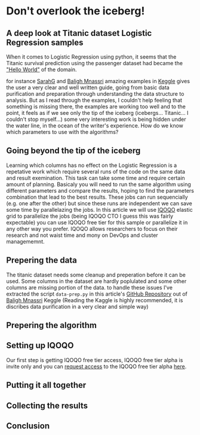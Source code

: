 # Don't overlook the iceberg!

## A deep look at Titanic dataset Logistic Regression samples

 When it comes to Logistic Regression using python, it seems that the Titanic survival prediction using the passenger dataset had became the ["Hello World"](https://en.wikipedia.org/wiki/%22Hello,_World!%22_program) of the domain.

for instance [SarahG](https://www.kaggle.com/sgus1318/titanic-analysis-learning-to-swim-with-python) and [Baligh Mnassri](https://www.kaggle.com/mnassrib/titanic-logistic-regression-with-python/notebook) amazing examples in [Keggle](https://www.kaggle.com/) gives the user a very clear and well written guide, going from basic data purification and preparation through understanding the data structure to analysis. But as I read through the examples, I couldn't help feeling that something is missing there, the examples are working too well and to the point, it feels as if we see only the tip of the iceberg (icebergs... Titanic... I couldn't stop myself...) some very interesting work is being hidden under the water line, in the ocean of the writer's experience. How do we know which parameters to use with the algorithms?

## Going beyond the tip of the iceberg

Learning which columns has no effect on the Logistic Regression is a repetative work which require several runs of the code on the same data and result exemination. This task can take some time and require certain amount of planning. Basicaly you will need to run the same algorithm using different parameters and compare the results, hoping to find the parameters combination that lead to the best results.
These jobs can run sequencially (e.g. one after the other) but since these runs are independent we can save some time by parallelazing the jobs.
In this article we will use [IQOQO]() elastic grid to parallelize the jobs (being IQOQO CTO I guess this was fairly expectable) you can use IQOQO free tier for this sample or parallelize it in any other way you prefer. IQOQO allows researchers to focus on their research and not waist time and mony on DevOps and cluster managememnt.

## Prepering the data

The titanic dataset needs some cleanup and preperation before it can be used. Some columns in the dataset are hardly poplulated and some other columns are missing portion of the data. to handle these issues I've extracted the script `data-prep.py` in this article's [GitHub Repository]() out of [Baligh Mnassri](https://www.kaggle.com/mnassrib/titanic-logistic-regression-with-python/notebook) Keggle (Reading the Kaggle is highly recommended, it is discribes data purification in a very clear and simple way)

## Prepering the algorithm

## Setting up IQOQO

Our first step is getting IQOQO free tier access,  IQOQO free tier alpha is invite only and you can [request access]() to the IQOQO free tier alpha [here]().

## Putting it all together

## Collecting the results

## Conclusion